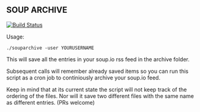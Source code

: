 SOUP ARCHIVE
------------

[![Build Status](https://travis-ci.org/bestform/souparchive.svg?branch=master)](https://travis-ci.org/bestform/souparchive)

Usage:

    ./souparchive -user YOURUSERNAME
    
This will save all the entries in your soup.io rss feed in the archive folder.

Subsequent calls will remember already saved items so you can run this script as a cron job to continiously archive your soup.io feed.

Keep in mind that at its current state the script will not keep track of the ordering of the files. Nor will it save two different files with the same name as different entries. (PRs welcome)